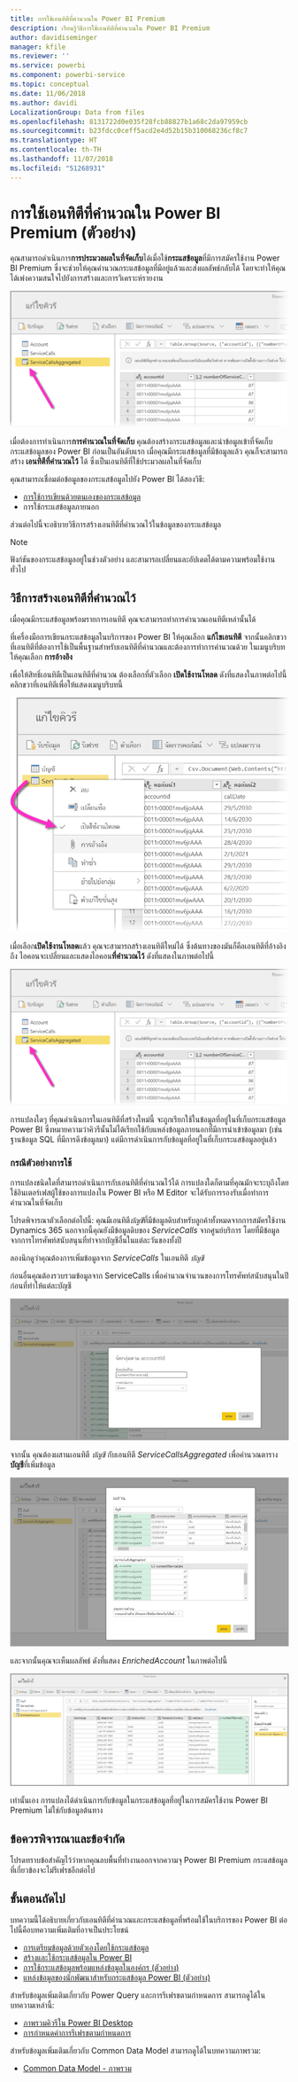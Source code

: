 ```yaml
---
title: การใช้เอนทิตีที่คำนวณใน Power BI Premium
description: เรียนรู้วิธีการใช้เอนทิตีที่คำนวณใน Power BI Premium
author: davidiseminger
manager: kfile
ms.reviewer: ''
ms.service: powerbi
ms.component: powerbi-service
ms.topic: conceptual
ms.date: 11/06/2018
ms.author: davidi
LocalizationGroup: Data from files
ms.openlocfilehash: 8131722d0e035f28fcb88827b1a68c2da97959cb
ms.sourcegitcommit: b23fdcc0ceff5acd2e4d52b15b310068236cf8c7
ms.translationtype: HT
ms.contentlocale: th-TH
ms.lasthandoff: 11/07/2018
ms.locfileid: "51268931"
---
```

# <a name="using-computed-entities-on-power-bi-premium-preview"></a>การใช้เอนทิตีที่คำนวณใน Power BI Premium (ตัวอย่าง)

คุณสามารถดำเนินการ**การประมวลผลในที่จัดเก็บ**ได้เมื่อใช้**กระแสข้อมูล**ที่มีการสมัครใช้งาน Power BI Premium ซึ่งจะช่วยให้คุณคำนวณกระแสข้อมูลที่มีอยู่แล้วและส่งผลลัพธ์กลับได้ โดยจะทำให้คุณได้เพ่งความสนใจไปยังการสร้างและการวิเคราะห์รายงาน 

![เอนทิตีที่คำนวณใน Power BI Premium](media/service-dataflows-computed-entities-premium/computed-entities-premium_00.png)

เมื่อต้องการทำเนินการ**การคำนวณในที่จัดเก็บ** คุณต้องสร้างกระแสข้อมูลและนำข้อมูลเข้าที่จัดเก็บกระแสข้อมูลของ Power BI ก่อนเป็นอันดับแรก เมื่อคุณมีกระแสข้อมูลที่มีข้อมูลแล้ว คุณก็จะสามารถสร้าง **เอนทิตีที่คำนวณไว้** ได้ ซึ่งเป็นเอนทิตีที่ใช้ประมวลผลในที่จัดเก็บ 

คุณสามารถเชื่อมต่อข้อมูลของกระแสข้อมูลไปยัง Power BI ได้สองวิธี:

* [การใช้การเขียนด้วยตนเองของกระแสข้อมูล](service-dataflows-create-use.md)
* การใช้กระแสข้อมูลภายนอก

ส่วนต่อไปนี้จะอธิบายวิธีการสร้างเอนทิตีที่คำนวณไว้ในข้อมูลของกระแสข้อมูล

> [!NOTE]
> ฟังก์ชันของกระแสข้อมูลอยู่ในช่วงตัวอย่าง และสามารถเปลี่ยนและอัปเดตได้ตามความพร้อมใช้งานทั่วไป


## <a name="how-to-create-computed-entities"></a>วิธีการสร้างเอนทิตีที่คำนวณไว้ 

เมื่อคุณมีกระแสข้อมูลพร้อมรายการเอนทิตี คุณจะสามารถทำการคำนวณเอนทิตีเหล่านั้นได้

ที่เครื่องมือการเขียนกระแสข้อมูลในบริการของ Power BI ให้คุณเลือก **แก้ไขเอนทิตี** จากนั้นคลิกขวาที่เอนทิตีที่ต้องการใช้เป็นพื้นฐานสำหรับเอนทิตีที่คำนวณและต้องการทำการคำนวณด้วย ในเมนูบริบท ให้คุณเลือก **การอ้างอิง**

เพื่อให้สิทธิ์เอนทิตีเป็นเอนทิตีที่คำนวณ ต้องเลือกที่ตัวเลือก **เปิดใช้งานโหลด** ดังที่แสดงในภาพต่อไปนี้ คลิกขวาที่เอนทิตีเพื่อให้แสดงเมนูบริบทนี้

![เลือกเปิดใช้งานโหลดที่อยู่ในเมนูบริบทที่แสดงในการคลิกขวา](media/service-dataflows-computed-entities-premium/computed-entities-premium_01.png)

เมื่อเลือก**เปิดใช้งานโหลด**แล้ว คุณจะสามารถสร้างเอนทิตีใหม่ได้ ซึ่งต้นทางของมันก็คือเอนทิตีที่อ้างอิงถึง ไอคอนจะเปลี่ยนและแสดงไอคอน**ที่คำนวณไว้** ดังที่แสดงในภาพต่อไปนี้

![เอนทิตีที่คำนวณใน Power BI Premium](media/service-dataflows-computed-entities-premium/computed-entities-premium_00.png)

การแปลงใดๆ ที่คุณดำเนินการในเอนทิตีที่สร้างใหม่นี้ จะถูกเรียกใช้ในข้อมูลที่อยู่ในที่เก็บกระแสข้อมูล Power BI ซึ่งหมายความว่าคิวรีนั้นไม่ได้เรียกใช้กับแหล่งข้อมูลภายนอกที่มีการนำเข้าข้อมูลมา (เช่น ฐานข้อมูล SQL ที่มีการดึงข้อมูลมา) แต่มีการดำเนินการกับข้อมูลที่อยู่ในที่เก็บกระแสข้อมูลอยู่แล้ว

### <a name="example-use-cases"></a>กรณีตัวอย่างการใช้
การแปลงชนิดใดที่สามารถดำเนินการกับเอนทิตีที่คำนวณไว้ได้ การแปลงใดก็ตามที่คุณมักจะระบุถึงโดยใช้อินเตอร์เฟสผู้ใช้ของการแปลงใน Power BI หรือ M Editor จะได้รับการรองรับเมื่อทำการคำนวณในที่จัดเก็บ 

โปรดพิจารณาตัวเลือกต่อไปนี้: คุณมีเอนทิตี*บัญชี*ที่มีข้อมูลดิบสำหรับลูกค้าทั้งหมดจากการสมัครใช้งาน Dynamics 365 นอกจากนี้คุณยังมีข้อมูลดิบของ *ServiceCalls* จากศูนย์บริการ โดยที่มีข้อมูลจากการโทรศัพท์สนับสนุนที่ทำจากบัญชีอื่นในแต่ละวันของทั้งปี

ลองนึกดูว่าคุณต้องการเพิ่มข้อมูลจาก *ServiceCalls* ในเอนทิตี *บัญชี* 

ก่อนอื่นคุณต้องรวบรวมข้อมูลจาก ServiceCalls เพื่อคำนวณจำนวนของการโทรศัพท์สนับสนุนในปีก่อนที่ทำให้แต่ละบัญชี 

![ตัวอย่างของเอนทิตีที่คำนวณไว้ใน Power BI Premium](media/service-dataflows-computed-entities-premium/computed-entities-premium_02.png)

จากนั้น คุณต้องผสานเอนทิตี *บัญชี* กับเอนทิตี *ServiceCallsAggregated* เพื่อคำนวณตาราง**บัญชี**ที่เพิ่มข้อมูล

![ตัวอย่างของเอนทิตีที่คำนวณใน Power BI Premium](media/service-dataflows-computed-entities-premium/computed-entities-premium_03.png)

และจากนั้นคุณจะเห็นผลลัพธ์ ดังที่แสดง *EnrichedAccount* ในภาพต่อไปนี้

![ผลลัพธ์ของเอนทิตีที่คำนวณใน Power BI Premium](media/service-dataflows-computed-entities-premium/computed-entities-premium_04.png)

เท่านั้นเอง การแปลงได้ดำเนินการกับข้อมูลในกระแสข้อมูลที่อยู่ในการสมัครใช้งาน Power BI Premium ไม่ใช่กับข้อมูลต้นทาง

## <a name="considerations-and-limitations"></a>ข้อควรพิจารณาและข้อจำกัด

โปรดทราบข้อสำคัญไว้ว่าหากคุณลบพื้นที่ทำงานออกจากความจุ Power BI Premium กระแสข้อมูลที่เกี่ยวข้องจะไม่รีเฟรชอีกต่อไป 


## <a name="next-steps"></a>ขั้นตอนถัดไป

บทความนี้ได้อธิบายเกี่ยวกับเอนทิตีที่คำนวณและกระแสข้อมูลที่พร้อมใช้ในบริการของ Power BI ต่อไปนี้คือบทความเพิ่มเติมที่อาจเป็นประโยชน์


* [การเตรียมข้อมูลด้วยตัวเองโดยใช้กระแสข้อมูล](service-dataflows-overview.md)
* [สร้างและใช้กระแสข้อมูลใน Power BI](service-dataflows-create-use.md)
* [การใช้กระแสข้อมูลพร้อมแหล่งข้อมูลในองค์กร (ตัวอย่าง)](service-dataflows-on-premises-gateways.md)
* [แหล่งข้อมูลของนักพัฒนาสำหรับกระแสข้อมูล Power BI (ตัวอย่าง)](service-dataflows-developer-resources.md)

สำหรับข้อมูลเพิ่มเติมเกี่ยวกับ Power Query และการรีเฟรชตามกำหนดการ สามารถดูได้ในบทความเหล่านี้:
* [ภาพรวมคิวรีใน Power BI Desktop](desktop-query-overview.md)
* [การกำหนดค่าการรีเฟรชตามกำหนดการ](refresh-scheduled-refresh.md)

สำหรับข้อมูลเพิ่มเติมเกี่ยวกับ Common Data Model สามารถดูได้ในบทความภาพรวม:
* [Common Data Model - ภาพรวม](https://docs.microsoft.com/powerapps/common-data-model/overview)

